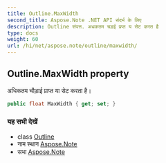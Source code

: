 ```yaml
---
title: Outline.MaxWidth
second_title: Aspose.Note .NET API संदर्भ के लिए
description: Outline संपत्त. अधकतम चड़ई प्रप्त य सेट करत है
type: docs
weight: 60
url: /hi/net/aspose.note/outline/maxwidth/
---
```

## Outline.MaxWidth property

अधिकतम चौड़ाई प्राप्त या सेट करता है।

```csharp
public float MaxWidth { get; set; }
```

### यह सभी देखें

* class [Outline](../)
* नाम स्थान [Aspose.Note](../../outline/)
* सभा [Aspose.Note](../../../)


